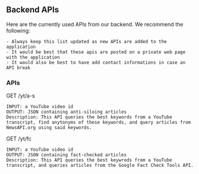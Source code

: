 ## Backend APIs
Here are the currently used APIs from our backend. We recommend the following:
```
- Always keep this list updated as new APIs are added to the application
- It would be best that these apis are posted on a private web page with the application
- It would also be best to have add contact informations in case an API break
```

### APIs
GET <HOST>/yt/a-s
```
INPUT: a YouTube video id
OUTPUT: JSON containing anti-siloing articles
Description: This API queries the best keywords from a YouTube transcript, find anytonyms of these keywords, and query articles from NewsAPI.org using said keywords.
```
GET <HOST>/yt/fc
```
INPUT: a YouTube video id
OUTPUT: JSON containing fact-checked articles 
Description: This API queries the best keywrods from a YouTube transcript, and queries articles from the Google Fact Check Tools API.
```
